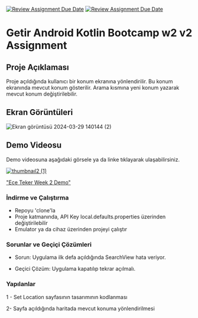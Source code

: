 [![Review Assignment Due Date](https://classroom.github.com/assets/deadline-readme-button-24ddc0f5d75046c5622901739e7c5dd533143b0c8e959d652212380cedb1ea36.svg)](https://classroom.github.com/a/bc59PW67)
[![Review Assignment Due Date](https://classroom.github.com/assets/deadline-readme-button-24ddc0f5d75046c5622901739e7c5dd533143b0c8e959d652212380cedb1ea36.svg)](https://classroom.github.com/a/RLv327Zt)
# Getir Android Kotlin Bootcamp w2 v2 Assignment

## Proje Açıklaması
Proje açıldığında kullanıcı bir konum ekranına yönlendirilir. Bu konum ekranında mevcut konum gösterilir.
Arama kısmına yeni konum yazarak mevcut konum değiştirilebilir.

## Ekran Görüntüleri
![Ekran görüntüsü 2024-03-29 140144 (2)](https://github.com/Getir-Android-Kotlin-Bootcamp/getir-android-kotlin-bootcamp-w2-v-2-assignment-ecetkr/assets/63408298/50416a1a-e0d7-49e0-a790-f3c8ce21c331)

## Demo Videosu
Demo videosuna aşağıdaki görsele ya da linke tıklayarak ulaşabilirsiniz.

[![thumbnaıl2 (1)](https://github.com/Getir-Android-Kotlin-Bootcamp/getir-android-kotlin-bootcamp-w2-v-2-assignment-ecetkr/assets/63408298/a33f897c-bfca-48d7-bd9d-d1ee25b3a13b)
](https://youtu.be/3U5Afj-vANQ)

["Ece Teker Week 2 Demo"](https://youtu.be/3U5Afj-vANQ)

### İndirme ve Çalıştırma

- Repoyu 'clone'la
- Proje katmanında, API Key local.defaults.properties üzerinden değiştirilebilir
- Emulator ya da cihaz üzerinden projeyi çalıştır

### Sorunlar ve Geçiçi Çözümleri

- Sorun: Uygulama ilk defa açıldığında SearchView hata veriyor.

- Geçici Çözüm: Uygulama kapatılıp tekrar açılmalı.

### Yapılanlar

1 - Set Location sayfasının tasarımının kodlanması

2- Sayfa açıldığında haritada mevcut konuma yönlendirilmesi
